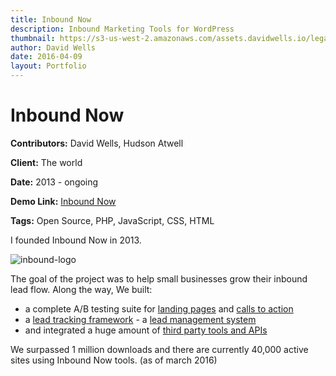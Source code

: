 ```yaml
---
title: Inbound Now
description: Inbound Marketing Tools for WordPress
thumbnail: https://s3-us-west-2.amazonaws.com/assets.davidwells.io/legacy/2016/04/inbound-site.jpg
author: David Wells
date: 2016-04-09
layout: Portfolio
---
```


# Inbound Now

**Contributors:** David Wells, Hudson Atwell

**Client:** The world

**Date:** 2013 - ongoing

**Demo Link:** [Inbound Now](https://www.inboundnow.com/)

**Tags:** Open Source, PHP, JavaScript, CSS, HTML

I founded Inbound Now in 2013\.

![inbound-logo](https://s3-us-west-2.amazonaws.com/assets.davidwells.io/legacy/2016/04/inbound-logo-1-300x37.png)

The goal of the project was to help small businesses grow their inbound lead flow. Along the way, We built:

- a complete A/B testing suite for [landing pages](https://wordpress.org/plugins/landing-pages/) and [calls to action](https://wordpress.org/plugins/cta/)
- a [lead tracking framework](http://davidwells.io/portfolio/inbound-analytics/) - a [lead management system](https://wordpress.org/plugins/leads/)
- and integrated a huge amount of [third party tools and APIs](https://www.inboundnow.com/marketplace/)

We surpassed 1 million downloads and there are currently 40,000 active sites using Inbound Now tools. (as of march 2016)
